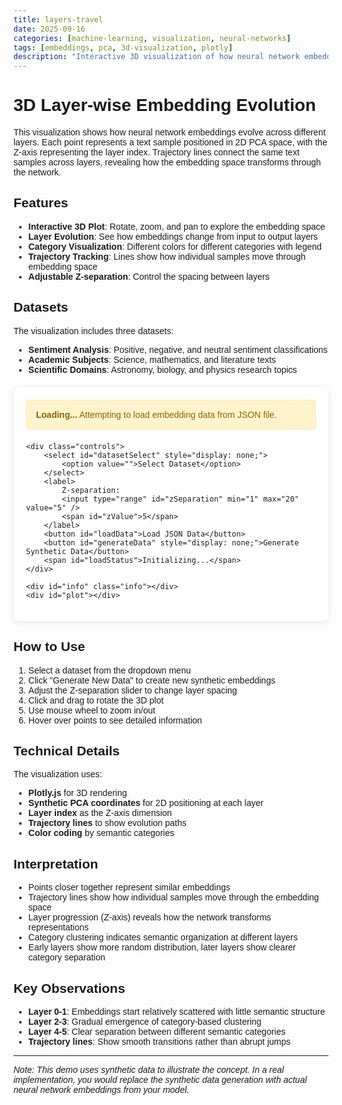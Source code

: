 ```yaml
---
title: layers-travel
date: 2025-09-16
categories: [machine-learning, visualization, neural-networks]
tags: [embeddings, pca, 3d-visualization, plotly]
description: "Interactive 3D visualization of how neural network embeddings evolve across layers"
---
```


# 3D Layer-wise Embedding Evolution

This visualization shows how neural network embeddings evolve across different layers. Each point represents a text sample positioned in 2D PCA space, with the Z-axis representing the layer index. Trajectory lines connect the same text samples across layers, revealing how the embedding space transforms through the network.

## Features

- **Interactive 3D Plot**: Rotate, zoom, and pan to explore the embedding space
- **Layer Evolution**: See how embeddings change from input to output layers
- **Category Visualization**: Different colors for different categories with legend
- **Trajectory Tracking**: Lines show how individual samples move through embedding space
- **Adjustable Z-separation**: Control the spacing between layers

## Datasets

The visualization includes three datasets:
- **Sentiment Analysis**: Positive, negative, and neutral sentiment classifications
- **Academic Subjects**: Science, mathematics, and literature texts
- **Scientific Domains**: Astronomy, biology, and physics research topics

<div id="embedding-visualization">
<style>
body {
    font-family: Arial, sans-serif;
}
.viz-container {
    max-width: 100%;
    background: white;
    padding: 20px;
    border-radius: 8px;
    box-shadow: 0 2px 10px rgba(0,0,0,0.1);
    margin: 20px 0;
}
.controls {
    margin-bottom: 20px;
    display: flex;
    gap: 15px;
    align-items: center;
    flex-wrap: wrap;
}
.controls select, .controls input[type="range"] {
    padding: 8px;
    border: 1px solid #ddd;
    border-radius: 4px;
}
.controls button {
    padding: 8px 16px;
    background: #007cba;
    color: white;
    border: none;
    border-radius: 4px;
    cursor: pointer;
}
.controls button:hover {
    background: #005a87;
}
#plot {
    width: 100%;
    height: 600px;
    border: 1px solid #ddd;
    border-radius: 4px;
}
.info {
    margin-bottom: 10px;
    padding: 10px;
    background: #e8f4f8;
    border-radius: 4px;
    font-size: 14px;
}
#loadStatus {
    margin-left: 10px;
    font-weight: bold;
}
.demo-note {
    background: #fff3cd;
    border: 1px solid #ffeaa7;
    border-radius: 4px;
    padding: 15px;
    margin-bottom: 20px;
    color: #856404;
}
</style>

<div class="viz-container">
    <div class="demo-note">
        <strong>Loading...</strong> Attempting to load embedding data from JSON file.
    </div>
    
    <div class="controls">
        <select id="datasetSelect" style="display: none;">
            <option value="">Select Dataset</option>
        </select>
        <label>
            Z-separation: 
            <input type="range" id="zSeparation" min="1" max="20" value="5" />
            <span id="zValue">5</span>
        </label>
        <button id="loadData">Load JSON Data</button>
        <button id="generateData" style="display: none;">Generate Synthetic Data</button>
        <span id="loadStatus">Initializing...</span>
    </div>
    
    <div id="info" class="info"></div>
    <div id="plot"></div>
</div>

<script src="https://cdnjs.cloudflare.com/ajax/libs/plotly.js/2.26.0/plotly.min.js"></script>
<script>
    let currentData = null;
    
    // Color palette for categories
    const colors = [
        '#e41a1c', '#377eb8', '#4daf4a', '#984ea3', 
        '#ff7f00', '#ffff33', '#a65628', '#f781bf'
    ];

    // Dataset definitions
    const datasetConfigs = {
        sentiment: {
            dataset_name: 'Sentiment Analysis',
            description: 'Text samples with positive, negative, and neutral sentiments',
            categories: ['Positive', 'Negative', 'Neutral'],
            samples: [
                'This movie is absolutely fantastic!',
                'I love sunny days and fresh air',
                'What a wonderful surprise this was',
                'This is the worst experience ever',
                'I hate waiting in long lines',
                'Terrible service and bad food',
                'The weather is okay today',
                'This product works as expected',
                'Nothing special about this place'
            ]
        },
        academic: {
            dataset_name: 'Academic Subjects',
            description: 'Academic texts from science, mathematics, and literature',
            categories: ['Science', 'Mathematics', 'Literature'],
            samples: [
                'Photosynthesis converts light energy into chemical energy',
                'DNA replication occurs during the S phase',
                'Newton\'s laws describe the motion of objects',
                'The derivative of x squared is 2x',
                'Integration is the reverse of differentiation',
                'Prime numbers have no divisors except 1 and themselves',
                'Shakespeare wrote many famous tragedies',
                'Poetry uses rhythm and metaphor effectively',
                'The hero\'s journey is a common narrative structure'
            ]
        },
        scientific: {
            dataset_name: 'Scientific Domains',
            description: 'Research topics from astronomy, biology, and physics',
            categories: ['Astronomy', 'Biology', 'Physics'],
            samples: [
                'Black holes have intense gravitational fields',
                'Stars form from collapsing gas clouds',
                'Galaxies contain billions of stars',
                'Cells are the basic unit of life',
                'Evolution drives species adaptation',
                'DNA carries genetic information',
                'Quantum mechanics describes subatomic behavior',
                'Energy and matter are equivalent',
                'Forces cause changes in motion'
            ]
        }
    };

    const JSON_FILE_PATH = 'https://tatva.sumityadav.com.np/posts/2025/09/16/layers-travel/all_layerwise_embeddings.json';

    // Wait for DOM to be fully loaded
    document.addEventListener('DOMContentLoaded', function() {
        // Add event listeners
        document.getElementById('loadData').addEventListener('click', loadDataFromFile);
        document.getElementById('generateData').addEventListener('click', generateSyntheticData);
        document.getElementById('datasetSelect').addEventListener('change', updateVisualization);
        document.getElementById('zSeparation').addEventListener('input', function() {
            const zValue = document.getElementById('zValue');
            if (zValue) {
                zValue.textContent = this.value;
                updateVisualization();
            }
        });

        // Try to load JSON data automatically on startup
        loadDataFromFile();
    });

    function loadDataFromFile() {
        const statusEl = document.getElementById('loadStatus');
        if (statusEl) {
            statusEl.textContent = 'Loading JSON data...';
            statusEl.style.color = 'orange';
        }
        
        fetch(JSON_FILE_PATH)
            .then(response => {
                if (!response.ok) {
                    throw new Error(`HTTP error! status: ${response.status}`);
                }
                return response.json();
            })
            .then(data => {
                currentData = data;
                populateDatasetSelect();
                updateVisualization();
                if (statusEl) {
                    statusEl.textContent = 'JSON data loaded successfully!';
                    statusEl.style.color = 'green';
                }
                
                // Update the demo note to indicate real data is loaded
                const demoNote = document.querySelector('.demo-note');
                if (demoNote) {
                    demoNote.innerHTML = '<strong>Real Data Loaded:</strong> Successfully loaded embedding data from JSON file.';
                    demoNote.style.background = '#d4edda';
                    demoNote.style.borderColor = '#c3e6cb';
                    demoNote.style.color = '#155724';
                }
                
                // Hide synthetic data button, show dataset controls
                const generateBtn = document.getElementById('generateData');
                const loadBtn = document.getElementById('loadData');
                if (generateBtn) generateBtn.style.display = 'none';
                if (loadBtn) loadBtn.style.display = 'none';
            })
            .catch(error => {
                console.error('Error loading JSON:', error);
                if (statusEl) {
                    statusEl.textContent = `JSON load failed, using synthetic data`;
                    statusEl.style.color = 'orange';
                }
                
                // Update demo note to explain fallback
                const demoNote = document.querySelector('.demo-note');
                if (demoNote) {
                    demoNote.innerHTML = `
                        <strong>Fallback Mode:</strong> Could not load JSON from: <br>
                        <code>${JSON_FILE_PATH}</code><br>
                        <strong>Error:</strong> ${error.message}<br>
                        <em>Using synthetic data to demonstrate the visualization.</em>
                    `;
                    demoNote.style.background = '#fff3cd';
                    demoNote.style.borderColor = '#ffeaa7';
                    demoNote.style.color = '#856404';
                }
                
                // Show synthetic data controls, hide JSON load button
                const generateBtn = document.getElementById('generateData');
                const loadBtn = document.getElementById('loadData');
                const datasetSelect = document.getElementById('datasetSelect');
                
                if (generateBtn) generateBtn.style.display = 'inline-block';
                if (loadBtn) loadBtn.textContent = 'Retry JSON Load';
                if (datasetSelect) {
                    datasetSelect.innerHTML = `
                        <option value="sentiment">Sentiment Analysis</option>
                        <option value="academic">Academic Subjects</option>
                        <option value="scientific">Scientific Domains</option>
                    `;
                    datasetSelect.style.display = 'inline-block';
                    datasetSelect.value = 'sentiment';
                }
                
                // Fallback to synthetic data
                generateSyntheticData();
            });
    }

    function populateDatasetSelect() {
        const select = document.getElementById('datasetSelect');
        if (!select) return;
        
        // Clear existing options
        select.innerHTML = '<option value="">Select Dataset</option>';
        
        if (currentData) {
            // Check if data has multiple datasets
            const datasetNames = Object.keys(currentData);
            if (datasetNames.length > 1 && !currentData.layers) {
                // Multiple datasets format
                select.innerHTML = '<option value="">Select Dataset</option>';
                datasetNames.forEach(name => {
                    const option = document.createElement('option');
                    option.value = name;
                    option.textContent = name.replace(/_/g, ' ').replace(/\b\w/g, l => l.toUpperCase());
                    select.appendChild(option);
                });
                select.value = datasetNames[0]; // Select first dataset
                select.style.display = 'inline-block';
            } else {
                // Single dataset format - hide the select
                select.style.display = 'none';
            }
        }
    }

    function getCurrentDataset() {
        if (!currentData) return null;
        
        const selectedDataset = document.getElementById('datasetSelect').value;
        
        if (selectedDataset && currentData[selectedDataset]) {
            return currentData[selectedDataset];
        } else if (currentData.layers) {
            // Single dataset format
            return currentData;
        } else {
            // Multiple datasets, return first one
            const firstKey = Object.keys(currentData)[0];
            return currentData[firstKey];
        }
    }

    function generateSyntheticData() {
        const statusEl = document.getElementById('loadStatus');
        if (statusEl) {
            statusEl.textContent = 'Generating...';
            statusEl.style.color = 'orange';
        }

        const selectedDataset = document.getElementById('datasetSelect').value;
        const config = datasetConfigs[selectedDataset];
        
        // Generate synthetic embedding data
        const numLayers = 6;
        const layers = {};
        
        for (let layer = 0; layer < numLayers; layer++) {
            const items = [];
            
            config.samples.forEach((text, textIdx) => {
                const categoryIdx = textIdx % config.categories.length;
                const category = config.categories[categoryIdx];
                
                // Create realistic embedding evolution
                // Start with random positions, then gradually cluster by category
                const clusterProgress = layer / (numLayers - 1);
                const randomComponent = 1 - clusterProgress;
                const clusterComponent = clusterProgress;
                
                // Base cluster centers for each category
                const clusterCenters = {
                    [config.categories[0]]: { x: -2, y: 1 },
                    [config.categories[1]]: { x: 2, y: -1 },
                    [config.categories[2]]: { x: 0, y: 2 }
                };
                
                const center = clusterCenters[category] || { x: 0, y: 0 };
                
                // Add some consistent individual variation
                const individualSeed = textIdx * 1234.5;
                const individualX = Math.sin(individualSeed) * 0.5;
                const individualY = Math.cos(individualSeed) * 0.5;
                
                const x = (Math.random() - 0.5) * 4 * randomComponent + 
                         center.x * clusterComponent + individualX;
                const y = (Math.random() - 0.5) * 4 * randomComponent + 
                         center.y * clusterComponent + individualY;
                
                items.push({
                    text: text,
                    category: category,
                    pca_coordinates: { x: x, y: y }
                });
            });
            
            layers[layer] = { items: items };
        }
        
        currentData = {
            dataset_name: config.dataset_name,
            description: config.description,
            total_items: config.samples.length,
            num_layers: numLayers,
            categories: config.categories,
            layers: layers
        };
        
        updateVisualization();
        
        if (statusEl) {
            statusEl.textContent = 'Data generated successfully!';
            statusEl.style.color = 'green';
        }
    }

    function updateVisualization() {
        const dataset = getCurrentDataset();
        if (!dataset) return;

        const zSeparation = parseInt(document.getElementById('zSeparation').value) || 5;
        
        // Update info - check if element exists first
        const infoEl = document.getElementById('info');
        if (infoEl) {
            infoEl.style.display = 'block';
            infoEl.innerHTML = `
                <strong>Dataset:</strong> ${dataset.dataset_name || 'Unknown'} | 
                <strong>Description:</strong> ${dataset.description || 'N/A'} | 
                <strong>Total Items:</strong> ${dataset.total_items || 'N/A'} | 
                <strong>Layers:</strong> ${dataset.num_layers || Object.keys(dataset.layers).length}
            `;
        }

        // Prepare data for plotting
        const traces = [];
        const categories = dataset.categories || [];
        const categoryColors = {};
        categories.forEach((cat, i) => {
            categoryColors[cat] = colors[i % colors.length];
        });

        // Create traces for each category
        categories.forEach(category => {
            const x = [], y = [], z = [], text = [], layer_info = [];
            
            Object.entries(dataset.layers).forEach(([layerStr, layerData]) => {
                const layerIdx = parseInt(layerStr);
                const zLevel = layerIdx * zSeparation;
                
                layerData.items.forEach(item => {
                    if (item.category === category) {
                        x.push(item.pca_coordinates.x);
                        y.push(item.pca_coordinates.y);
                        z.push(zLevel);
                        text.push(`${item.text}<br>Category: ${item.category}<br>Layer: ${layerIdx}`);
                        layer_info.push(layerIdx);
                    }
                });
            });

            if (x.length > 0) {
                traces.push({
                    x: x,
                    y: y,
                    z: z,
                    text: text,
                    type: 'scatter3d',
                    mode: 'markers',
                    name: category,
                    marker: {
                        size: 8,
                        color: categoryColors[category],
                        opacity: 0.8,
                        line: {
                            color: 'black',
                            width: 0.5
                        }
                    },
                    hovertemplate: '%{text}<extra></extra>'
                });
            }
        });

        // Add trajectory lines for same text across layers
        const textTrajectories = {};
        Object.entries(dataset.layers).forEach(([layerStr, layerData]) => {
            const layerIdx = parseInt(layerStr);
            const zLevel = layerIdx * zSeparation;
            
            layerData.items.forEach(item => {
                if (!textTrajectories[item.text]) {
                    textTrajectories[item.text] = {
                        x: [], y: [], z: [], 
                        category: item.category
                    };
                }
                textTrajectories[item.text].x.push(item.pca_coordinates.x);
                textTrajectories[item.text].y.push(item.pca_coordinates.y);
                textTrajectories[item.text].z.push(zLevel);
            });
        });

        // Add trajectory lines
        Object.values(textTrajectories).forEach((traj, i) => {
            if (traj.x.length > 1) {
                traces.push({
                    x: traj.x,
                    y: traj.y,
                    z: traj.z,
                    type: 'scatter3d',
                    mode: 'lines',
                    name: '',
                    showlegend: false,
                    line: {
                        color: categoryColors[traj.category],
                        width: 3,
                        opacity: 0.4
                    },
                    hoverinfo: 'skip'
                });
            }
        });

        const layout = {
            title: {
                text: `3D Layer-wise Embedding Evolution: ${dataset.dataset_name || 'Dataset'}`,
                font: { size: 16 }
            },
            scene: {
                xaxis: { title: 'PC1' },
                yaxis: { title: 'PC2' },
                zaxis: { title: 'Layer Index' },
                camera: {
                    eye: { x: 1.5, y: 1.5, z: 1.5 }
                }
            },
            margin: { l: 0, r: 0, b: 0, t: 60 },
            legend: {
                x: 0,
                y: 1
            }
        };

        const plotEl = document.getElementById('plot');
        if (plotEl) {
            Plotly.newPlot('plot', traces, layout, {
                responsive: true,
                displayModeBar: true
            });
        }
    }
</script>
</div>

## How to Use

1. Select a dataset from the dropdown menu
2. Click "Generate New Data" to create new synthetic embeddings
3. Adjust the Z-separation slider to change layer spacing
4. Click and drag to rotate the 3D plot
5. Use mouse wheel to zoom in/out
6. Hover over points to see detailed information

## Technical Details

The visualization uses:
- **Plotly.js** for 3D rendering
- **Synthetic PCA coordinates** for 2D positioning at each layer
- **Layer index** as the Z-axis dimension
- **Trajectory lines** to show evolution paths
- **Color coding** by semantic categories

## Interpretation

- Points closer together represent similar embeddings
- Trajectory lines show how individual samples move through the embedding space
- Layer progression (Z-axis) reveals how the network transforms representations
- Category clustering indicates semantic organization at different layers
- Early layers show more random distribution, later layers show clearer category separation

## Key Observations

- **Layer 0-1**: Embeddings start relatively scattered with little semantic structure
- **Layer 2-3**: Gradual emergence of category-based clustering
- **Layer 4-5**: Clear separation between different semantic categories
- **Trajectory lines**: Show smooth transitions rather than abrupt jumps

---

*Note: This demo uses synthetic data to illustrate the concept. In a real implementation, you would replace the synthetic data generation with actual neural network embeddings from your model.*
